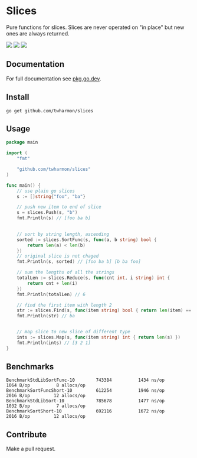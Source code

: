 # Slices
Pure functions for slices. Slices are never operated on "in place" but new ones are always returned.

![](https://github.com/twharmon/slices/workflows/Test/badge.svg) [![](https://goreportcard.com/badge/github.com/twharmon/slices)](https://goreportcard.com/report/github.com/twharmon/slices) [![](https://gocover.io/_badge/github.com/twharmon/slices)](https://gocover.io/github.com/twharmon/slices)

## Documentation
For full documentation see [pkg.go.dev](https://pkg.go.dev/github.com/twharmon/slices).

## Install
`go get github.com/twharmon/slices`

## Usage
```go
package main

import (
	"fmt"

	"github.com/twharmon/slices"
)

func main() {
	// use plain go slices
	s := []string{"foo", "ba"}

	// push new item to end of slice
	s = slices.Push(s, "b")
	fmt.Println(s) // [foo ba b]

	
	// sort by string length, ascending
	sorted := slices.SortFunc(s, func(a, b string) bool {
		return len(a) < len(b)
	})
    // original slice is not chaged
	fmt.Println(s, sorted) // [foo ba b] [b ba foo]

	// sum the lengths of all the strings    
	totalLen := slices.Reduce(s, func(cnt int, i string) int {
		return cnt + len(i)
	})
	fmt.Println(totalLen) // 6

	// find the first item with length 2
	str := slices.Find(s, func(item string) bool { return len(item) == 2 })    
	fmt.Println(str) // ba


	// map slice to new slice of different type
    ints := slices.Map(s, func(item string) int { return len(s) })    
	fmt.Println(ints) // [3 2 1]
}
```

## Benchmarks
```
BenchmarkStdLibSortFunc-10    	  743384	      1434 ns/op	    1064 B/op	       8 allocs/op
BenchmarkSortFuncShort-10     	  612254	      1946 ns/op	    2016 B/op	      12 allocs/op
BenchmarkStdLibSort-10        	  785678	      1477 ns/op	    1032 B/op	       7 allocs/op
BenchmarkSortShort-10         	  692116	      1672 ns/op	    2016 B/op	      12 allocs/op
```

## Contribute
Make a pull request.
